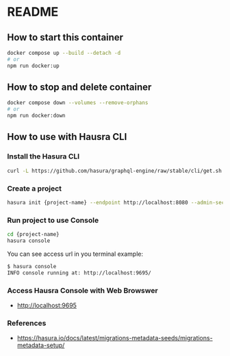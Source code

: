 # README

## How to start this container

```bash
docker compose up --build --detach -d
# or
npm run docker:up
```

## How to stop and delete container

```bash
docker compose down --volumes --remove-orphans
# or
npm run docker:down
```

## How to use with Hausra CLI

### Install the Hasura CLI

```bash
curl -L https://github.com/hasura/graphql-engine/raw/stable/cli/get.sh | bash
```

### Create a project

```bash
hasura init {project-name} --endpoint http://localhost:8080 --admin-secret myadminsetcretkey
```

### Run project to use Console

```bash
cd {project-name}
hasura console
```

You can see access url in you terminal
example:

```bash
$ hasura console
INFO console running at: http://localhost:9695/
```

### Access Hausra Console with Web Browswer

- <http://localhost:9695>

### References

- <https://hasura.io/docs/latest/migrations-metadata-seeds/migrations-metadata-setup/>
